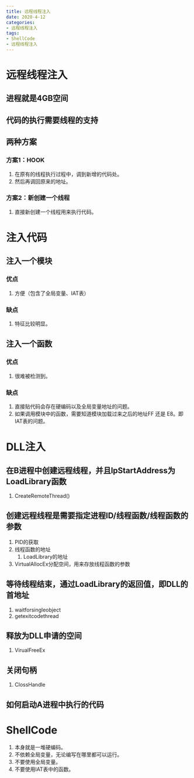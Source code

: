 ```yaml
---
title: 远程线程注入
date: 2020-4-12
categories: 
- 远程线程注入
tags: 
- ShellCode
- 远程线程注入
---
```



# 远程线程注入
## 进程就是4GB空间
## 代码的执行需要线程的支持
## 两种方案
### 方案1：HOOK
1. 在原有的线程执行过程中，调到新增的代码处。
2. 然后再调回原来的地址。

### 方案2：新创建一个线程
1. 直接新创建一个线程用来执行代码。

# 注入代码
## 注入一个模块
### 优点
1. 方便（包含了全局变量、IAT表）

### 缺点
1. 特征比较明显。

## 注入一个函数
### 优点
1. 很难被检测到。

### 缺点
1. 直接贴代码会存在硬编码以及全局变量地址的问题。
2. 如果调用模块中的函数，需要知道模块加载过来之后的地址FF 还是 E8。即IAT表的问题。

# DLL注入
## 在B进程中创建远程线程，并且lpStartAddress为LoadLibrary函数
1. CreateRemoteThread()

## 创建远程线程是需要指定进程ID/线程函数/线程函数的参数
1. PID的获取
2. 线程函数的地址
   1. LoadLibrary的地址
3. VirtualAllocEx分配空间，用来存放线程函数的参数

## 等待线程结束，通过LoadLibrary的返回值，即DLL的首地址
1. waitforsingleobject
2. getexitcodethread

## 释放为DLL申请的空间
1. VirualFreeEx

## 关闭句柄
1. ClossHandle

## 如何启动A进程中执行的代码

# ShellCode
1. 本身就是一堆硬编码。
2. 不依赖全局变量，无论编写在哪里都可以运行。
3. 不要使用全局变量。
4. 不要使用IAT表中的函数。